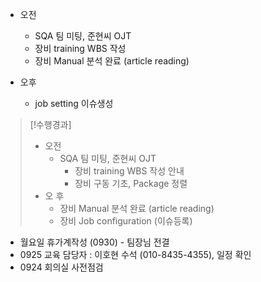 - 오전
	- SQA 팀 미팅, 준현씨 OJT
	- 장비 training WBS 작성
	- 장비 Manual 분석 완료 (article reading)

- 오후
	- job setting 이슈생성

>[!수행경과]
>- 오전
>	-  SQA 팀 미팅, 준현씨 OJT
>		- 장비 training WBS 작성 안내
>		- 장비 구동 기초, Package 정렬
>- 오 후
>	- 장비 Manual 분석 완료 (article reading)
>	- 장비 Job configuration (이슈등록)

- 월요일 휴가계작성 (0930) - 팀장님 전결
- 0925 교육 담당자 : 이호현 수석 (010-8435-4355), 일정 확인
- 0924 회의실 사전점검